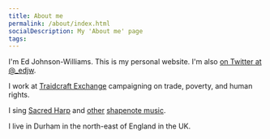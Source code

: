 ```yaml
---
title: About me
permalink: /about/index.html
socialDescription: My 'About me' page
tags:
---
```

I'm Ed Johnson-Williams. This is my personal website. I'm also [on Twitter at @_edjw](https://twitter.com/_edjw).

I work at [Traidcraft Exchange](https://traidcraftexchange.org/) campaigning on trade, poverty, and human rights.

I sing [Sacred Harp](https://en.wikipedia.org/wiki/Sacred_Harp) and [other](https://en.wikipedia.org/wiki/The_Christian_Harmony) [shapenote music](https://en.wikipedia.org/wiki/Shape_note).

I live in Durham in the north-east of England in the UK.
